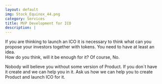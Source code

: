 ```yaml
---
layout: default
img: Stock_Equinox_44.png
category: Services
title: MVP Development for ICO
description: |
---
```

 If you are thinking to launch an ICO it is necessary to think what can you propose your investors together with tokens. You need to have at least an idea. 
<br>
How do you think, will it be enough for it? Of course, No. <br>

Nobody will believe you without some version of Product. If you don`t have it create and we can help you in it. Ask us how we can help you to create Product and launch ICO for it.